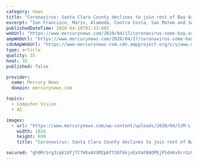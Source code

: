 ```yaml
---
category: news
title: "Coronavirus: Santa Clara County declines to join rest of Bay Area in mandating face masks"
excerpt: "San Francisco, Marin, Alameda, Contra Costa, San Mateo and Sonoma counties requiring face masks or coverings in public, while Santa Clara, Santa Cruz, stick to recommendation without requirement."
publishedDateTime: 2020-04-18T01:33:00Z
webUrl: "https://www.mercurynews.com/2020/04/17/coronavirus-some-bay-area-counties-will-require-face-coverings-masks-in-public-health-officer-says/"
ampWebUrl: "https://www.mercurynews.com/2020/04/17/coronavirus-some-bay-area-counties-will-require-face-coverings-masks-in-public-health-officer-says/amp/"
cdnAmpWebUrl: "https://www-mercurynews-com.cdn.ampproject.org/c/s/www.mercurynews.com/2020/04/17/coronavirus-some-bay-area-counties-will-require-face-coverings-masks-in-public-health-officer-says/amp/"
type: article
quality: 35
heat: 35
published: false

provider:
  name: Mercury News
  domain: mercurynews.com

topics:
  - Computer Vision
  - AI

images:
  - url: "https://www.mercurynews.com/wp-content/uploads/2020/04/SJM-L-MASK-0418-1.jpg?w=1024&h=700"
    width: 1024
    height: 699
    title: "Coronavirus: Santa Clara County declines to join rest of Bay Area in mandating face masks"

secured: "gh9RrSrg3iqk1UfjTC7H5u4VSMIp6ft5Of6kjoExVaFB4OPEjF5dnKv9rrGz8s2gkmhLj+RR/+5E0dyRS0Z8/oJOiMy4mEq262vm6ZmDn91nUebZIXO0I+KTALN/jvy7J/PIqaP/t3I+PSZ13v4ilhmyqwvqLoPFB6ej7q0Br0eQ2MKA6Qx+NYp0lOEcj5n/yLaEi6ok9pwA+hrr713XJqkNfoGev8buMbilKlzyX1SHPxzI0/ZUlQ5uLMzS9L7III/3TJnEkHD1H+ZIToy1sZcBciBOuLkfOTH3o/R/0mCivRNjPVAXqAoEummr+6BS;/hif6DdD5WTpVxMsaRZ6dw=="
---
```


